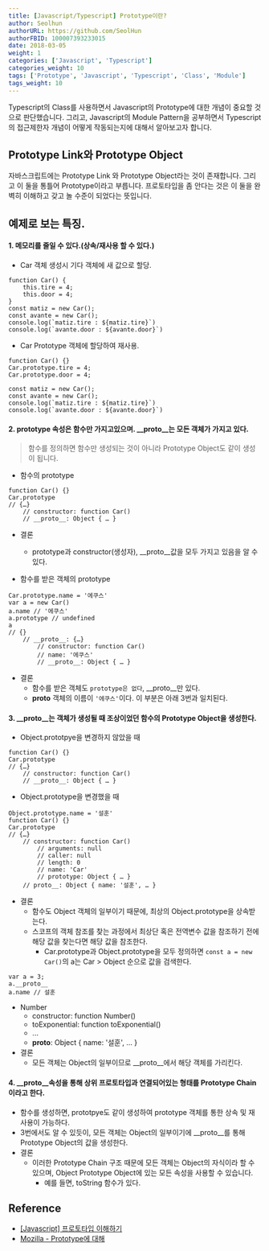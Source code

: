 ```yaml
---
title: [Javascript/Typescript] Prototype이란?
author: Seolhun
authorURL: https://github.com/SeolHun
authorFBID: 100007393233015
date: 2018-03-05
weight: 1
categories: ['Javascript', 'Typescript']
categories_weight: 10
tags: ['Prototype', 'Javascript', 'Typescript', 'Class', 'Module']
tags_weight: 10
---
```

Typescript의 Class를 사용하면서 Javascript의 Prototype에 대한 개념이 중요할 것으로 판단했습니다. 그리고, Javascript의 Module Pattern을 공부하면서 Typescript의 접근제한자 개념이 어떻게 작동되는지에 대해서 알아보고자 합니다.


## Prototype Link와 Prototype Object
자바스크립트에는 Prototype Link 와 Prototype Object라는 것이 존재합니다. 그리고 이 둘을 통틀어 Prototype이라고 부릅니다. 프로토타입을 좀 안다는 것은 이 둘을 완벽히 이해하고 갖고 놀 수준이 되었다는 뜻입니다.

## 예제로 보는 특징.
#### 1. 메모리를 줄일 수 있다.(상속/재사용 할 수 있다.)
- Car 객체 생성시 기다 객체에 새 값으로 할당.
```tsx
function Car() {
	this.tire = 4;
	this.door = 4;
}
const matiz = new Car();
const avante = new Car();
console.log(`matiz.tire : ${matiz.tire}`)
console.log(`avante.door : ${avante.door}`)
```
- Car Prototype 객체에 할당하여 재사용.
```tsx
function Car() {}
Car.prototype.tire = 4;
Car.prototype.door = 4;

const matiz = new Car();
const avante = new Car();
console.log(`matiz.tire : ${matiz.tire}`)
console.log(`avante.door : ${avante.door}`)
```

#### 2. prototype 속성은 함수만 가지고있으며. __proto__는 모든 객체가 가지고 있다.
> 함수를 정의하면 함수만 생성되는 것이 아니라 Prototype Object도 같이 생성이 됩니다.

- 함수의 prototype
```tsx
function Car() {}
Car.prototype
// {…}
	// constructor: function Car()
	// __proto__: Object { … }
```

- 결론
	- prototype과 constructor(생성자), __proto__값을 모두 가지고 있음을 알 수 있다.

- 함수를 받은 객체의 prototype
```tsx
Car.prototype.name = '에쿠스'
var a = new Car()
a.name // '에쿠스'
a.prototype // undefined
a
// {}
	// __proto__: {…}
		// constructor: function Car()
		// name: '에쿠스'
		// __proto__: Object { … }
```

- 결론
	- 함수를 받은 객체도 `prototype은 없다`, __proto__만 있다.
	- __proto__ 객체의 이름이 `'에쿠스'`이다. 이 부분은 아래 3번과 일치된다.


#### 3. __proto__는 객체가 생성될 때 조상이었던 함수의 Prototype Object을 생성한다.
- Object.prototpye을 변경하지 않았을 때
```tsx
function Car() {}
Car.prototype
// {…}
	// constructor: function Car()
	// __proto__: Object { … }
```

- Object.prototype을 변경했을 때
```tsx
Object.prototype.name = '설훈'
function Car() {}
Car.prototype
// {…}
	// constructor: function Car()
		// arguments: null
		// caller: null
		// length: 0
		// name: 'Car'
		// prototype: Object { … }
	// proto__: Object { name: '설훈', … }
```

- 결론
	- 함수도 Object 객체의 일부이기 때문에, 최상의 Object.prototype을 상속받는다.
	- 스코프의 객체 참조를 찾는 과정에서 최상단 혹은 전역변수 값을 참조하기 전에 해당 값을 찾는다면 해당 값을 참조한다.
		- Car.prototype과 Object.prototype을 모두 정의하면 `const a = new Car()`의 a는 Car > Object 순으로 값을 검색한다.

```tsx
var a = 3;
a.__proto__
a.name // 설훈
```

- Number
	- constructor: function Number()
	- toExponential: function toExponential()
	- ...
	- __proto__: Object { name: '설훈', … }
- 결론
	- 모든 객체는 Object의 일부이므로 __proto__에서 해당 객체를 가리킨다.

#### 4. __proto__속성을 통해 상위 프로토타입과 연결되어있는 형태를 Prototype Chain이라고 한다.
- 함수를 생성하면, prototpye도 같이 생성하여 prototype 객체를 통한 상속 및 재사용이 가능하다.
- 3번에서도 알 수 있듯이, 모든 객체는 Object의 일부이기에 __proto__를 통해 Prototype Object의 값을 생성한다.
- 결론
	- 이러한 Prototype Chain 구조 때문에 모든 객체는 Object의 자식이라 할 수 있으며, Object Prototype Object에 있는 모든 속성을 사용할 수 있습니다.
		- 예를 들면, toString 함수가 있다.

## Reference
- [[Javascript] 프로토타입 이해하기](https://medium.com/@bluesh55/javascript-prototype-%EC%9D%B4%ED%95%B4%ED%95%98%EA%B8%B0-f8e67c286b67)
- [Mozilla - Prototype에 대해](https://developer.mozilla.org/ko/docs/Web/JavaScript/Guide/Inheritance_and_the_prototype_chain)
